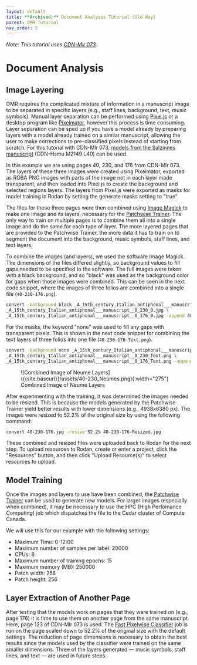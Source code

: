 ```yaml
---
layout: default
title: **Archived:** Document Analysis Tutorial (Old Way)
parent: OMR Tutorial
nav_order: 5
---
```


*Note: This tutorial uses [CDN-Mlr 073](https://archive.org/details/McGillLibrary-rbsc_ms-medieval-073-18802).*

# Document Analysis
## Image Layering

OMR requires the complicated mixture of information in a manuscript image
to be separated in specific layers (e.g., staff lines, background, text, music symbols).
Manual layer separation can be performed using [Pixel.js]({{site.baseurl}}/overview/document-analysis#pixeljs) or a desktop program like [Pixelmator](http://www.pixelmator.com/),
however this process is time consuming. Layer separation can be sped up if you have a model already
by preparing layers with a model already trained on a simliar manuscript, allowing the user
to make corrections to pre-classified pixels instead of starting from scratch.
For this tutorial with CDN-Mlr 073, [models from the Salzinnes manuscript](https://github.com/DDMAL/Calvo-classifier/tree/develop/Models/01-square-notation/02-three-pages-val-acc-20-epochs/models) (CDN-Hsmu M2149.L40) can be used.

In this example we are using pages 40, 230, and 176 from CDN-Mlr 073. The layers of these three images were created
using Pixelmator, exported as RGBA PNG images with parts of the image not in each layer made transparent,
and then loaded into Pixel.js to create the background and
selected regions layers.
The layers from Pixel.js were exported as masks for model training in Rodan by setting the
generate masks setting to "true".

The files for these three pages were then combined using [Image Magick](https://imagemagick.org)
to make one image and its layers, necessary for
the [Patchwise Trainer]({{site.baseurl}}/overview/document-analysis#patchwise-trainer).
The only way to train on multiple pages
is to combine them all into a single image and do the same for each type of layer.
The more layered pages that are provided to the Patchwise Trainer, the more data
it has to train on to segment the document into the background, music symbols, staff lines,
and text layers.

To combine the images (and layers), we used the software Image Magick. The dimensions of the files differed slightly, so background values to fill gaps
needed to be specified to the software. The full images were
taken with a black background, and so "black" was used as the background color for gaps
when those images were combined. This can be seen in the next code snippet, where the images of three folios are combined into a single file (`40-230-176.png`).
```bash
convert -background black _A_15th_century_Italian_antiphonal___manuscript__0_40_0.jpg \
_A_15th_century_Italian_antiphonal___manuscript__0_230_0.jpg \
_A_15th_century_Italian_antiphonal___manuscript__0_176_0.jpg -append 40-230-176.jpg
```
For the masks,
the keyword "none" was used to fill any gaps with transparent pixels.
This is shown in the next code snippet for combining the text layers of three folios into one file
(`40-230-176-Text.png`).
```bash
convert -background none _A_15th_century_Italian_antiphonal___manuscript__0_40_Text.png \
_A_15th_century_Italian_antiphonal___manuscript__0_230_Text.png \
_A_15th_century_Italian_antiphonal___manuscript__0_176_Text.png -append 40-230-176-Text.png
```
<figure markdown="1">
![Combined Image of Neume Layers]({{site.baseurl}}/assets/40-230_Neumes.png){:width="275"}
<figcaption>
Combined Image of Neume Layers
</figcaption>
</figure>

After experimenting with the training, it was determined the images needed to be
resized. This is because the models generated by the Patchwise Trainer yield better results
with lower dimensions (e.g., 4938x6380 px). The images were resized to 52.2% of the original
size by using the following command:
```bash
convert 40-230-176.jpg -resize 52.2% 40-230-176-Resized.jpg
```

These combined and resized files were uploaded back to Rodan for the next step.
To upload resources to Rodan, create or enter a project, click the "Resources" button, and
then click "Upload Resource(s)" to select resources to upload.

## Model Training

Once the images and layers to use have been combined, the [Patchwise Trainer]({{site.baseurl}}/overview/document-analysis#hpc-patchwise-trainer) can be used
to generate new models.
For larger images (especially when combined), it may
be necessary to use
the HPC (High Perfomance Computing) job which dispatches the file to
the Cedar cluster of Compute Canada.

We will use this for our example with the following settings:

* Maximum Time: 0-12:00
* Maximum number of samples per label: 20000
* CPUs: 6
* Maximum number of training epochs: 15
* Maximum memory (MB): 250000
* Patch width: 256
* Patch height: 256

## Layer Extraction of Another Page

After testing that the models work on pages that they were trained on (e.g., page 176)
it is time to use them on another page from the same manuscript. Here,
page 123 of CDN-Mlr 073 is used. The [Fast Pixelwise Classifier]({{site.baseurl}}/overview/document-anlysis#fast-pixelwise-classifier)
job is run on the page scaled down to 52.2% of the original size with the default settings.
The reduction of page dimensions is necessary to obtain the best results since the models used by the classifier
were trained on the same smaller dimensions.
Three of the layers generated &mdash; music symbols, staff lines, and text &mdash; are used in future steps.
